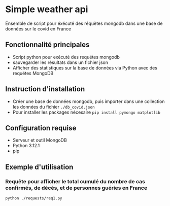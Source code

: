 # Simple weather api
Ensemble de script pour éxécuté des réquètes mongodb dans une base de données sur le covid en France

## Fonctionnalité principales
- Script python pour exécuté des requétes mongodb
- sauvegarder les résultats dans un fichier json
- Afficher des statistiques sur la base de données via Python avec des requétes MongoDB

## Instruction d'installation
- Créer une base de données mongodb, puis importer dans une collection les données du fichier `./db_covid.json`
- Pour installer les packages nécesaire `pip install pymongo matplotlib`

## Configuration requise
- Serveur et outil MongoDB
- Python 3.12.1
- pip

## Exemple d'utilisation

### Requête pour afficher le total cumulé du nombre de cas confirmés, de décès, et de personnes guéries en France

`python ./requests/req1.py`